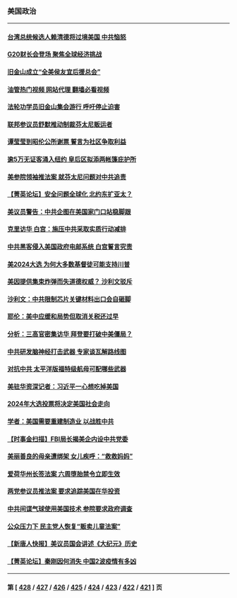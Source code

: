 ### 美国政治
---
#### [台湾总统候选人赖清德将过境美国 中共恼怒](../../pages/ncid1078159/n14036295.md?07180045) 
#### [G20财长会登场 聚焦全球经济挑战](../../pages/ncid1078159/n14036240.md?07180045) 
#### [旧金山成立“全美侯友宜后援总会”](../../pages/ncid1078159/n14035973.md?07180045) 
#### [油管热门视频 网站代理 翻墙必看视频](http://138.2.39.72:81/youtube.html?epic-marker?07180045)
#### [法轮功学员旧金山集会游行 呼吁停止迫害](../../pages/ncid1078159/n14035891.md?07180045) 
#### [联邦参议员舒默推动制裁芬太尼贩运者](../../pages/ncid1078159/n14035835.md?07180045) 
#### [谭莹莹到昭伦公所谢票 誓言为社区争取利益](../../pages/ncid1078159/n14035833.md?07180045) 
#### [逾5万无证客涌入纽约 皇后区拟添两帐篷庇护所](../../pages/ncid1078159/n14035850.md?07180045) 
#### [美参院领袖推法案 就芬太尼问题对中共追责](../../pages/ncid1078159/n14035633.md?07180045) 
#### [【菁英论坛】安全问题全球化 北约东扩亚太？](../../pages/ncid1078159/n14035527.md?07180045) 
#### [美议员警告：中共企图在美国家门口站稳脚跟](../../pages/ncid1078159/n14035624.md?07180045) 
#### [克里访华 白宫：施压中共采取实质行动减排](../../pages/ncid1078159/n14035616.md?07180045) 
#### [中共黑客侵入美国政府电邮系统 白宫誓言究责](../../pages/ncid1078159/n14035618.md?07180045) 
#### [美2024大选 为何大多数基督徒可能支持川普](../../pages/ncid1078159/n14035602.md?07180045) 
#### [美因提供集束炸弹而失道德权威？ 沙利文驳斥](../../pages/ncid1078159/n14035538.md?07180045) 
#### [沙利文：中共限制芯片关键材料出口会自砸脚](../../pages/ncid1078159/n14035489.md?07180045) 
#### [耶伦：美中应缓和局势但取消关税还过早](../../pages/ncid1078159/n14035448.md?07180045) 
#### [分析：三高官密集访华 拜登要打破中美僵局？](../../pages/ncid1078159/n14035009.md?07180045) 
#### [中共研发脑神经打击武器 专家谈瓦解路线图](../../pages/ncid1078159/n14034971.md?07180045) 
#### [对抗中共 太平洋版福特级航母可配哪些武器](../../pages/ncid1078159/n14030834.md?07180045) 
#### [美驻华资深记者：习近平一心想吃掉美国](../../pages/ncid1078159/n14035088.md?07180045) 
#### [2024年大选投票将决定美国社会走向](../../pages/ncid1078159/n14034950.md?07180045) 
#### [学者：美国需要重建制造业 以战胜中共](../../pages/ncid1078159/n14034841.md?07180045) 
#### [【时事金扫描】FBI局长揭美企内设中共党委](../../pages/ncid1078159/n14034532.md?07180045) 
#### [美丽善良的母亲遭绑架 女儿疾呼：“救救妈妈”](../../pages/ncid1078159/n14034716.md?07180045) 
#### [爱荷华州长签法案 六周堕胎禁令立即生效](../../pages/ncid1078159/n14034583.md?07180045) 
#### [两党参议员推法案 要求追踪美国在华投资](../../pages/ncid1078159/n14034592.md?07180045) 
#### [中共间谍气球使用美国技术 参院要求政府调查](../../pages/ncid1078159/n14034492.md?07180045) 
#### [公众压力下 民主党人恢复“贩卖儿童法案”](../../pages/ncid1078159/n14034576.md?07180045) 
#### [【新唐人快报】美议员国会讲述《大纪元》历史](../../pages/ncid1078159/n14034496.md?07180045) 
#### [【菁英论坛】秦刚因何消失 中国2波疫情有多凶](../../pages/ncid1078159/n14034529.md?07180045) 

---
#### 第 [ [428](./428.md?07180045) / [427](./427.md?07180045) / [426](./426.md?07180045) / [425](./425.md?07180045) / [424](./424.md?07180045) / [423](./423.md?07180045) / [422](./422.md?07180045) / [421](./421.md?07180045) ] 页
